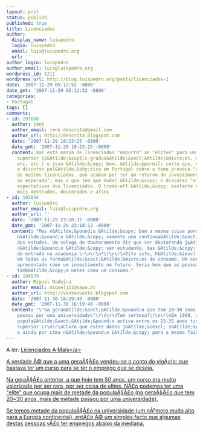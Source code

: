 ```yaml
---
layout: post
status: publish
published: true
title: Licenciados
author:
  display_name: luispedro
  login: luispedro
  email: luis@luispedro.org
  url: ''
author_login: luispedro
author_email: luis@luispedro.org
wordpress_id: 1211
wordpress_url: http://blog.luispedro.org/posts/licenciados-2
date: '2007-11-29 05:12:52 -0800'
date_gmt: '2007-11-29 05:12:52 -0800'
categories:
- Portugal
tags: []
comments:
- id: 193668
  author: jmnk
  author_email: jmnk.descrita@gmail.com
  author_url: http://descrita.blogspot.com
  date: '2007-11-29 18:23:25 -0800'
  date_gmt: '2007-11-29 18:23:25 -0800'
  content: mas esta massa de licenciados "empurra" as "elites" para um grau de especializa&Atilde;&sect;&Atilde;&pound;o&#47;educa&Atilde;&sect;&Atilde;&pound;o
    superior (p&Atilde;&sup3;s-gradua&Atilde;&sect;&Atilde;&micro;es, mestrados, doutoramentos,
    etc, etc.) e isso &Atilde;&copy; bom. &Atilde;&permil; certo que, como diz o Tiago,
    o discurso pol&Atilde;&shy;tico em Portugal sobre o tema provoca "a frustra&Atilde;&sect;&Atilde;&pound;o
    de muitos licenciados, que acabam por ter um retorno do investimento feito inferior
    ao esperado", mas o que tem que mudar &Atilde;&copy; o discurso "oficial" e as
    expectativas dos licenciados. O trade-off &Atilde;&copy; bastante razo&Atilde;&iexcl;vel;
    mais mestrados, doutorados e afins
- id: 193844
  author: luispedro
  author_email: luis@luispedro.org
  author_url: ''
  date: '2007-11-29 23:18:12 -0800'
  date_gmt: '2007-11-29 23:18:12 -0800'
  content: "Mas n&Atilde;&pound;o &Atilde;&copy; bem a mesma coisa porque um doutoramento
    n&Atilde;&pound;o &Atilde;&copy; somente uma continua&Atilde;&sect;&Atilde;&pound;o
    dos estudos. Um colega de doutoramento diz que ser doutorando j&Atilde;&iexcl;
    n&Atilde;&pound;o &Atilde;&copy; ser estudante, mas &Atilde;&copy; uma posi&Atilde;&sect;&Atilde;&pound;o
    de entrada na academia.\r\n\r\n*\r\n\r\nDito isto, h&Atilde;&iexcl; uma componente
    em todas as forma&Atilde;&sect;&Atilde;&micro;es de consumo. Um curso foi sempre
    apresentado como um investimento no futuro. Seria bom que as pessoas pensassem
    tamb&Atilde;&copy;m neles como um consumo."
- id: 194579
  author: Miguel Madeira
  author_email: miguelj11@sapo.pt
  author_url: http://ventosueste.blogspot.com
  date: '2007-11-30 16:19:49 -0800'
  date_gmt: '2007-11-30 16:19:49 -0800'
  content: "\"na gera&Atilde;&sect;&Atilde;&pound;o que tem 20~30 anos, mais de metade
    passou por uma universidade\"\r\n\r\nTem certeza?\r\n\r\nEm 1998, apenas 25% da
    popula&Atilde;&sect;&Atilde;&pound;o activa entre os 25-35 anos tinha um curso
    superior.\r\n\r\nClaro que estes dados j&Atilde;&iexcl; s&Atilde;&pound;o velhos
    e ainda por cima n&Atilde;&pound;o &Atilde;&copy; para a mesma faixa et&Atilde;&iexcl;ria.\r\n\r\nhttp:&#47;&#47;www.ine.pt&#47;portal&#47;page&#47;portal&#47;PORTAL_INE&#47;bddXplorer?indOcorrCod=0000245&amp;Contexto=pi&amp;selTab=tab0"
---
```

<p>A ler: <a href="http:&#47;&#47;de.sapo.pt&#47;edicion&#47;diarioeconomico&#47;opinion&#47;columnistas&#47;pt&#47;desarrollo&#47;1062557.html">Licenciados A Mais<&#47;a></p>
<p>A verdade &Atilde;&copy; que a uma gera&Atilde;&sect;&Atilde;&pound;o vendeu-se o conto do vig&Atilde;&iexcl;rio: que bastava ter um curso para se ter o emprego que se deseja.</p>
<p>Na gera&Atilde;&sect;&Atilde;&pound;o anterior, a que hoje tem 50 anos, um curso era muito valorizado por ser raro, por ser coisa de elites. N&Atilde;&pound;o podemos ter uma "elite" que ocupa mais de metade da popula&Atilde;&sect;&Atilde;&pound;o (na gera&Atilde;&sect;&Atilde;&pound;o que tem 20~30 anos, mais de metade passou por uma universidade).</p>
<p>Se temos metade da popula&Atilde;&sect;&Atilde;&pound;o na universidade (um n&Atilde;&ordm;mero muito alto para a Europa continental), ent&Atilde;&pound;o &Atilde;&copy; um simples facto que algumas destas pessoas v&Atilde;&pound;o ter empregos abaixo da mediana.</p>
